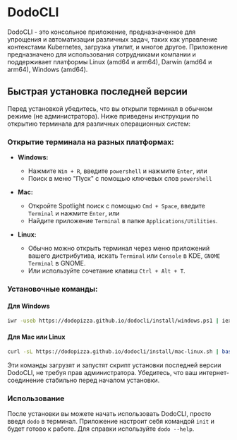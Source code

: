 # DodoCLI
DodoCLI - это консольное приложение, предназначенное для упрощения и автоматизации различных задач, таких как управление контекстами Kubernetes, загрузка утилит, и многое другое. Приложение предназначено для использования сотрудниками компании и поддерживает платформы Linux (amd64 и arm64), Darwin (amd64 и arm64), Windows (amd64).

## Быстрая установка последней версии

Перед установкой убедитесь, что вы открыли терминал в обычном режиме (не администратора). Ниже приведены инструкции по открытию терминала для различных операционных систем:

### Открытие терминала на разных платформах:

- **Windows:**
    - Нажмите `Win + R`, введите `powershell` и нажмите `Enter`, или
    - Поиск в меню "Пуск" с помощью ключевых слов `powershell`

- **Mac:**
    - Откройте Spotlight поиск с помощью `Cmd + Space`, введите `Terminal` и нажмите `Enter`, или
    - Найдите приложение `Terminal` в папке `Applications/Utilities`.

- **Linux:**
    - Обычно можно открыть терминал через меню приложений вашего дистрибутива, искать `Terminal` или `Console` в KDE, `GNOME Terminal` в GNOME.
    - Или используйте сочетание клавиш `Ctrl + Alt + T`.

### Установочные команды:

#### Для Windows
```bash
iwr -useb https://dodopizza.github.io/dodocli/install/windows.ps1 | iex
```

#### Для Mac или Linux
```bash
curl -sL https://dodopizza.github.io/dodocli/install/mac-linux.sh | bash
```

Эти команды загрузят и запустят скрипт установки последней версии DodoCLI, не требуя прав администратора. Убедитесь, что ваш интернет-соединение стабильно перед началом установки.

### Использование

После установки вы можете начать использовать DodoCLI, просто введя `dodo` в терминал. Приложение настроит себя командой `init` и будет готово к работе. Для справки используйте `dodo --help`.
